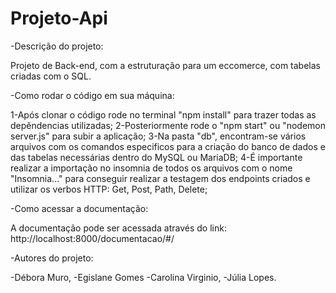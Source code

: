 # Projeto-Api

-Descrição do projeto:

Projeto de Back-end, com a estruturação para um eccomerce, com tabelas criadas com o SQL.

-Como rodar o código em sua máquina:

  1-Após clonar o código rode no terminal "npm install" para trazer todas as depêndencias utilizadas;
  2-Posteriormente rode o "npm start" ou "nodemon server.js" para subir a aplicação;
  3-Na pasta "db", encontram-se vários arquivos com os comandos especificos para a criação do banco de dados e das tabelas necessárias dentro do MySQL ou MariaDB;
  4-É importante realizar a importação no insomnia de todos os arquivos com o nome "Insomnia..." para conseguir realizar a testagem dos endpoints criados e utilizar os verbos HTTP: Get, Post, Path, Delete;
  
-Como acessar a documentação:

A documentação pode ser acessada através do link: http://localhost:8000/documentacao/#/ 

-Autores do projeto:

  -Débora Muro,
  -Egislane Gomes
  -Carolina Virginio,
  -Júlia Lopes.
